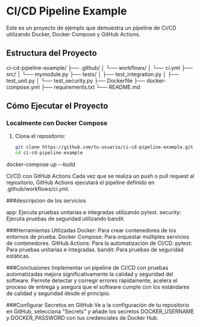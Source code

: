 # CI/CD Pipeline Example

Este es un proyecto de ejemplo que demuestra un pipeline de CI/CD utilizando Docker, Docker Compose y GitHub Actions.

## Estructura del Proyecto

ci-cd-pipeline-example/
├── .github/
│ └── workflows/
│ └── ci.yml
├── src/
│ └── mymodule.py
├── tests/
│ ├── test_integration.py
│ ├── test_unit.py
│ └── test_security.py
├── Dockerfile
├── docker-compose.yml
├── requirements.txt
└── README.md


## Cómo Ejecutar el Proyecto

### Localmente con Docker Compose
1. Clona el repositorio:
   ```sh
   git clone https://github.com/tu-usuario/ci-cd-pipeline-example.git
   cd ci-cd-pipeline-example
docker-compose up --build

CI/CD con GitHub Actions
Cada vez que se realiza un push o pull request al repositorio, GitHub Actions ejecutará el pipeline definido en .github/workflows/ci.yml.

###descripcion de los servicios 

app: Ejecuta pruebas unitarias e integradas utilizando pytest.
security: Ejecuta pruebas de seguridad utilizando bandit.

###Herramientas Utilizadas
Docker: Para crear contenedores de los entornos de prueba.
Docker Compose: Para orquestar múltiples servicios de contenedores.
GitHub Actions: Para la automatización de CI/CD.
pytest: Para pruebas unitarias e integradas.
bandit: Para pruebas de seguridad estáticas.

###Conclusiones
Implementar un pipeline de CI/CD con pruebas automatizadas mejora significativamente la calidad y seguridad del software. Permite detectar y corregir errores rápidamente, acelera el proceso de entrega y asegura que el software cumple con los estándares de calidad y seguridad desde el principio.

###Configurar Secretos en GitHub
Ve a la configuración de tu repositorio en GitHub, selecciona "Secrets" y añade los secretos DOCKER_USERNAME y DOCKER_PASSWORD con tus credenciales de Docker Hub.
